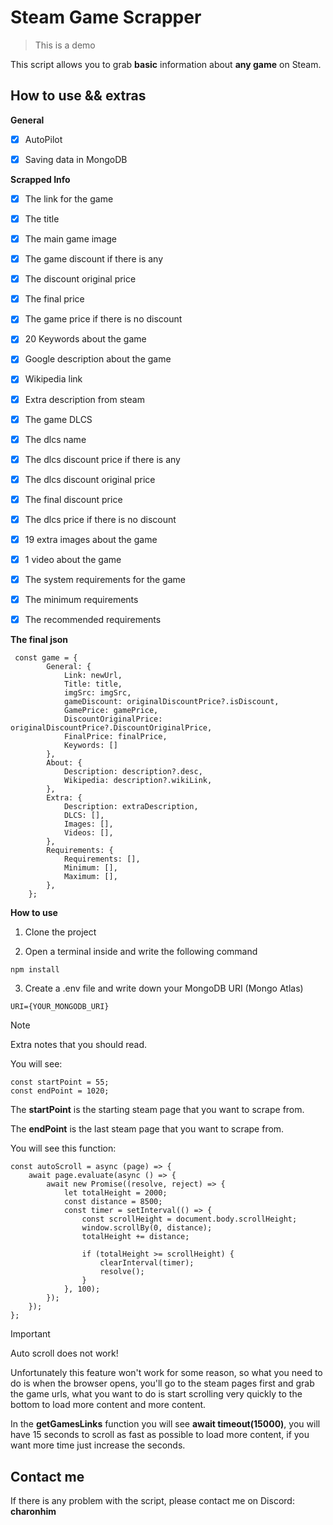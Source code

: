 # Steam Game Scrapper

> This is a demo

This script allows you to grab **basic** information about **any game** on Steam.

## How to use && extras

**General**

- [x] AutoPilot

- [x] Saving data in MongoDB

**Scrapped Info**

- [x] The link for the game

- [x] The title

- [x] The main game image

- [x] The game discount if there is any

- [x] The discount original price

- [x] The final price

- [x] The game price if there is no discount

- [x] 20 Keywords about the game

- [x] Google description about the game

- [x] Wikipedia link

- [x] Extra description from steam

- [x] The game DLCS

- [x] The dlcs name

- [x] The dlcs discount price if there is any

- [x] The dlcs discount original price

- [x] The final discount price

- [x] The dlcs price if there is no discount

- [x] 19 extra images about the game

- [x] 1 video about the game

- [x] The system requirements for the game

- [x] The minimum requirements

- [x] The recommended requirements

**The final json**

```
 const game = {
        General: {
            Link: newUrl,
            Title: title,
            imgSrc: imgSrc,
            gameDiscount: originalDiscountPrice?.isDiscount,
            GamePrice: gamePrice,
            DiscountOriginalPrice: originalDiscountPrice?.DiscountOriginalPrice,
            FinalPrice: finalPrice,
            Keywords: []
        },
        About: {
            Description: description?.desc,
            Wikipedia: description?.wikiLink,
        },
        Extra: {
            Description: extraDescription,
            DLCS: [],
            Images: [],
            Videos: [],
        },
        Requirements: {
            Requirements: [],
            Minimum: [],
            Maximum: [],
        },
    };
```

**How to use**

1. Clone the project

2. Open a terminal inside and write the following command

```
npm install
```

3. Create a .env file and write down your MongoDB URI (Mongo Atlas)

```
URI={YOUR_MONGODB_URI}
```

> [!NOTE]
> Extra notes that you should read.

You will see:

```
const startPoint = 55;
const endPoint = 1020;
```

The **startPoint** is the starting steam page that you want to scrape from.

The **endPoint** is the last steam page that you want to scrape from.

You will see this function:

```
const autoScroll = async (page) => {
    await page.evaluate(async () => {
        await new Promise((resolve, reject) => {
            let totalHeight = 2000;
            const distance = 8500;
            const timer = setInterval(() => {
                const scrollHeight = document.body.scrollHeight;
                window.scrollBy(0, distance);
                totalHeight += distance;

                if (totalHeight >= scrollHeight) {
                    clearInterval(timer);
                    resolve();
                }
            }, 100);
        });
    });
};
```

> [!IMPORTANT]
> Auto scroll does not work!

Unfortunately this feature won't work for some reason, so what you need to do is when the browser opens, you'll go to the steam pages first and grab the game urls, what you want to do is start scrolling very quickly to the bottom to load more content and more content.

In the **getGamesLinks** function you will see **await timeout(15000)**, you will have 15 seconds to scroll as fast as possible to load more content, if you want more time just increase the seconds.

## Contact me

If there is any problem with the script, please contact me on Discord: **charonhim**
